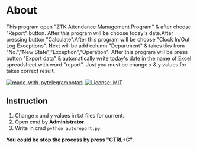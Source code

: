 # About
This program open "ZTK Attendance Management Program" & after choose "Report" button.
After this program will be choose today's date.After pressing button "Calculate".After this program will be choose "Clock In/Out Log Exceptions".
Next will be add column "Department" & takes tiks from "No.","New State","Exception","Operation".
After this program will be press button "Export data" & automatically write today's date in the name of Excel spreadsheet with word "report". 
Just you must be change x & y values for takes correct result.


[![made-with-pytelegrambotapi ](https://img.shields.io/badge/Made%20with-pyAutoGUI-1f425f.svg)](https://pyautogui.readthedocs.io/en/latest/#)
[![License: MIT](https://img.shields.io/badge/License-MIT-yellow.svg)](https://opensource.org/licenses/MIT)

## Instruction

1. Change `x` and `y` values in txt files for current.
2. Open cmd by **Administrator**.
3. Write in cmd `python autoreport.py`.

**You could be stop the process by press "CTRL+C".**
